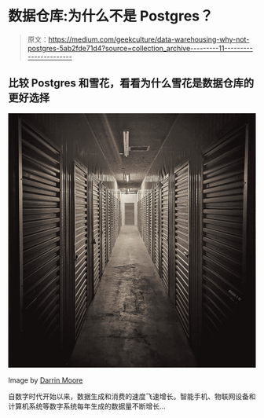 # 数据仓库:为什么不是 Postgres？

> 原文：<https://medium.com/geekculture/data-warehousing-why-not-postgres-5ab2fde71d4?source=collection_archive---------11----------------------->

## 比较 Postgres 和雪花，看看为什么雪花是数据仓库的更好选择

![](img/ab816e5876bc62cdc7d8b2d404d1962a.png)

Image by [Darrin Moore](https://unsplash.com/@official9ty5)

自数字时代开始以来，数据生成和消费的速度飞速增长。智能手机、物联网设备和计算机系统等数字系统每年生成的数据量不断增长…
